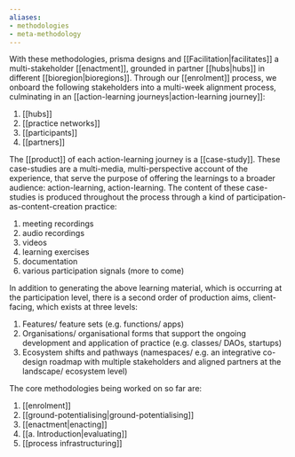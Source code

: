 ```yaml
---
aliases:
- methodologies
- meta-methodology
---
```


With these methodologies, prisma designs and [[Facilitation|facilitates]] a multi-stakeholder [[enactment]], grounded in partner [[hubs|hubs]] in different [[bioregion|bioregions]]. Through our [[enrolment]] process, we onboard the following stakeholders into a multi-week alignment process, culminating in an [[action-learning journeys|action-learning journey]]:

1. [[hubs]]
2. [[practice networks]]
3. [[participants]]
4. [[partners]]

The [[product]] of each action-learning journey is a [[case-study]]. These case-studies are a multi-media, multi-perspective account of the experience, that serve the purpose of offering the learnings to a broader audience: action-learning, action-learning. The content of these case-studies is produced throughout the process through a kind of participation-as-content-creation practice:

1. meeting recordings
2. audio recordings
3. videos
4. learning exercises
5. documentation
6. various participation signals (more to come)

In addition to generating the above learning material, which is occurring at the participation level, there is a second order of production aims, client-facing, which exists at three levels:

1. Features/ feature sets (e.g. functions/ apps)
2. Organisations/ organisational forms that support the ongoing development and application of practice (e.g. classes/ DAOs, startups)
3. Ecosystem shifts and pathways (namespaces/ e.g. an integrative co-design roadmap with multiple stakeholders and aligned partners at the landscape/ ecosystem level)

The core methodologies being worked on so far are:

1. [[enrolment]]
2. [[ground-potentialising|ground-potentialising]]
3. [[enactment|enacting]]
4. [[a. Introduction|evaluating]]
5. [[process infrastructuring]]
